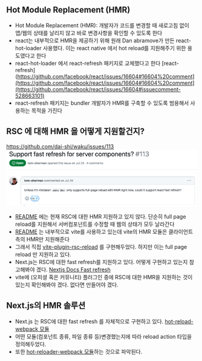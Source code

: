 ## Hot Module Replacement (HMR)
- Hot Module Replacement (HMR): 개발자가 코드를 변경할 때 새로고침 없이 앱/웹의 상태를 날리지 않고 바로 변경사항을 확인할 수 있도록 한다
- react는 내부적으로 HMR을 제공하기 위해 원래 Dan abramove가 만든 react-hot-loader 사용했다. 이는 react native 에서 hot reload를 지원해주기 위한 용도였다고 한다
- react-hot-loader 에서 react-refresh 패키지로 교체했다고 한다 [react-refresh](https://github.com/facebook/react/issues/16604#16604%20comment](https://github.com/facebook/react/issues/16604#16604%20comment](https://github.com/facebook/react/issues/16604#issuecomment-528663101)
- react-refresh 패키지는 bundler 개발자가 HMR를 구축할 수 있도록 범용해서 사용하는 목적을 가진다

## RSC 에 대해 HMR 을 어떻게 지원할건지?
https://github.com/dai-shi/waku/issues/113
![스크린샷 2023-12-27 02.05.16](스크린샷%202023-12-27%2002.05.16.png)

- [README](../waku/README.md) 에는 현재 RSC에 대한 HMR 지원하고 있지 않다. 단순히 full page reload를 지원해서 서버컴포넌트를 수정할 때 웹의 상태가 모두 날라간다
- [README](../waku/README.md) 는 내부적으로 vite를 사용하고 있는데 vite의 HMR 모듈은 클라이언트 측의 HMR만 지원해준다
- 그래서 직접 [vite-plugin-rsc-reload](https://github.com/dai-shi/waku/blob/c599251c69add15be9ad1f7d42a4116deb66149d/packages/waku/src/lib/plugins/vite-plugin-rsc-reload.ts) 를 구현해두었다. 하지만 이는 full page reload 만 지원하고 있다.
- Next.js는 RSC에 대한 fast refresh를 지원하고 있다. 어떻게 구현하고 있는지 참고해봐야 겠다. [Nextjs Docs Fast refresh](https://nextjs.org/docs/architecture/fast-refresh)
- vite에 (오피셜 혹은 커뮤니티) 플러그인 중에 RSC에 대한 HMR을 지원하는 것이 있는지 확인해봐야 겠다. 없다면 만들어야 겠다.

## Next.js의 HMR 솔루션
- Next.js 는 RSC에 대한 fast refresh 를 자체적으로 구현하고 있다. [hot-reload-webpack 모듈](https://github.com/vercel/next.js/blob/fc25fcef3edc488c17ea6da7259a352e2dcca1d8/packages/next/src/server/dev/hot-reloader-webpack.ts#L186)
- 어떤 모듈(컴포넌트 종류, 파일 종류 등)변경했는지에 따라 reload action 타입을 정의해두었다. [](https://github.com/vercel/next.js/blob/7c7d981b2d3b5a3025a0a4f17e82d2644e3b5286/packages/next/src/server/dev/hot-reloader-types.ts#L10-L26)
- 또한 [hot-reloader-webpack 모듈](https://github.com/vercel/next.js/blob/7c7d981b2d3b5a3025a0a4f17e82d2644e3b5286/packages/next/src/server/dev/hot-reloader-webpack.ts#L86)하는 것으로 파악된다.
